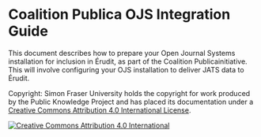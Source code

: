 # Coalition Publica OJS Integration Guide

This document describes how to prepare your ​Open Journal Systems​ installation for inclusion in Érudit​, as part of the ​Coalition Publica​ initiative. This will involve configuring your OJS installation to deliver JATS data to Érudit.

Copyright: Simon Fraser University holds the copyright for work produced by the Public Knowledge Project and has placed its documentation under a [Creative Commons Attribution 4.0 International License](https://creativecommons.org/licenses/by/4.0/).

[![Creative Commons Attribution 4.0 International](https://licensebuttons.net/l/by/4.0/88x31.png)](https://creativecommons.org/licenses/by/4.0/)

